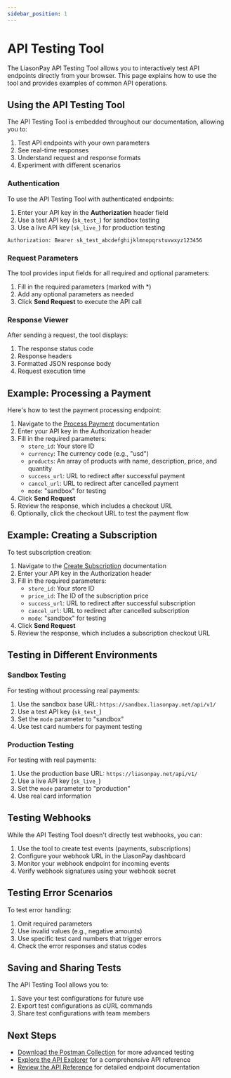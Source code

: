 ```yaml
---
sidebar_position: 1
---
```


# API Testing Tool

The LiasonPay API Testing Tool allows you to interactively test API endpoints directly from your browser. This page explains how to use the tool and provides examples of common API operations.

## Using the API Testing Tool

The API Testing Tool is embedded throughout our documentation, allowing you to:

1. Test API endpoints with your own parameters
2. See real-time responses
3. Understand request and response formats
4. Experiment with different scenarios

### Authentication

To use the API Testing Tool with authenticated endpoints:

1. Enter your API key in the **Authorization** header field
2. Use a test API key (`sk_test_`) for sandbox testing
3. Use a live API key (`sk_live_`) for production testing

```http
Authorization: Bearer sk_test_abcdefghijklmnopqrstuvwxyz123456
```

### Request Parameters

The tool provides input fields for all required and optional parameters:

1. Fill in the required parameters (marked with \*)
2. Add any optional parameters as needed
3. Click **Send Request** to execute the API call

### Response Viewer

After sending a request, the tool displays:

1. The response status code
2. Response headers
3. Formatted JSON response body
4. Request execution time

## Example: Processing a Payment

Here's how to test the payment processing endpoint:

1. Navigate to the [Process Payment](/api-reference/payments/process-payment) documentation
2. Enter your API key in the Authorization header
3. Fill in the required parameters:
   - `store_id`: Your store ID
   - `currency`: The currency code (e.g., "usd")
   - `products`: An array of products with name, description, price, and quantity
   - `success_url`: URL to redirect after successful payment
   - `cancel_url`: URL to redirect after cancelled payment
   - `mode`: "sandbox" for testing
4. Click **Send Request**
5. Review the response, which includes a checkout URL
6. Optionally, click the checkout URL to test the payment flow

## Example: Creating a Subscription

To test subscription creation:

1. Navigate to the [Create Subscription](/api-reference/subscriptions/create-subscription) documentation
2. Enter your API key in the Authorization header
3. Fill in the required parameters:
   - `store_id`: Your store ID
   - `price_id`: The ID of the subscription price
   - `success_url`: URL to redirect after successful subscription
   - `cancel_url`: URL to redirect after cancelled subscription
   - `mode`: "sandbox" for testing
4. Click **Send Request**
5. Review the response, which includes a subscription checkout URL

## Testing in Different Environments

### Sandbox Testing

For testing without processing real payments:

1. Use the sandbox base URL: `https://sandbox.liasonpay.net/api/v1/`
2. Use a test API key (`sk_test_`)
3. Set the `mode` parameter to "sandbox"
4. Use test card numbers for payment testing

### Production Testing

For testing with real payments:

1. Use the production base URL: `https://liasonpay.net/api/v1/`
2. Use a live API key (`sk_live_`)
3. Set the `mode` parameter to "production"
4. Use real card information

## Testing Webhooks

While the API Testing Tool doesn't directly test webhooks, you can:

1. Use the tool to create test events (payments, subscriptions)
2. Configure your webhook URL in the LiasonPay dashboard
3. Monitor your webhook endpoint for incoming events
4. Verify webhook signatures using your webhook secret

## Testing Error Scenarios

To test error handling:

1. Omit required parameters
2. Use invalid values (e.g., negative amounts)
3. Use specific test card numbers that trigger errors
4. Check the error responses and status codes

## Saving and Sharing Tests

The API Testing Tool allows you to:

1. Save your test configurations for future use
2. Export test configurations as cURL commands
3. Share test configurations with team members

## Next Steps

- [Download the Postman Collection](/interactive-tools/postman-collection) for more advanced testing
- [Explore the API Explorer](/interactive-tools/api-explorer) for a comprehensive API reference
- [Review the API Reference](/api-reference) for detailed endpoint documentation
